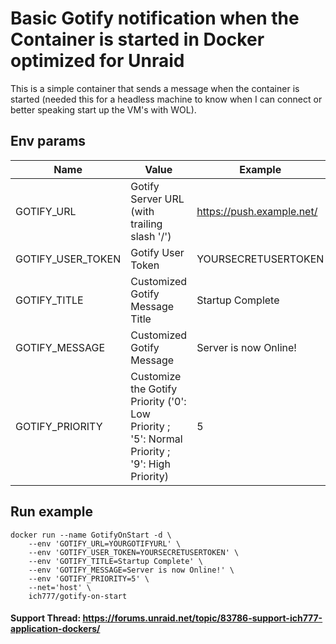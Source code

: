 # Basic Gotify notification when the Container is started in Docker optimized for Unraid

This is a simple container that sends a message when the container is started (needed this for a headless machine to know when I can connect or better speaking start up the VM's with WOL).


## Env params
| Name | Value | Example |
| --- | --- | --- |
| GOTIFY_URL | Gotify Server URL (with trailing slash '/') | https://push.example.net/ |
| GOTIFY_USER_TOKEN | Gotify User Token | YOURSECRETUSERTOKEN |
| GOTIFY_TITLE | Customized Gotify Message Title | Startup Complete |
| GOTIFY_MESSAGE | Customized Gotify Message | Server is now Online! |
| GOTIFY_PRIORITY | Customize the Gotify Priority ('0': Low Priority ; '5': Normal Priority ; '9': High Priority) | 5 |

## Run example
```
docker run --name GotifyOnStart -d \
    --env 'GOTIFY_URL=YOURGOTIFYURL' \
    --env 'GOTIFY_USER_TOKEN=YOURSECRETUSERTOKEN' \
    --env 'GOTIFY_TITLE=Startup Complete' \
    --env 'GOTIFY_MESSAGE=Server is now Online!' \
    --env 'GOTIFY_PRIORITY=5' \
    --net='host' \
    ich777/gotify-on-start
```


#### Support Thread: https://forums.unraid.net/topic/83786-support-ich777-application-dockers/